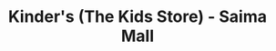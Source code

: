 ---
title: "Kinder's (The Kids Store) - Saima Mall"
url: /karachi/kinders-the-kids-store-saima-mall-stadium-road/
shop: Kleidung
---